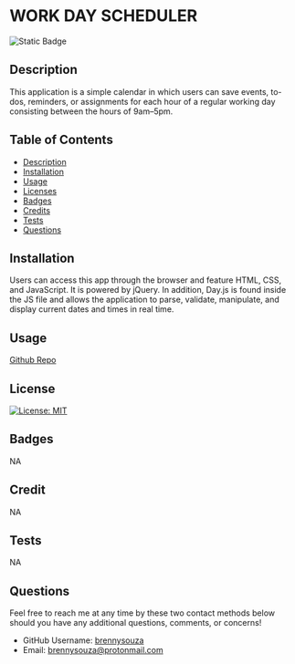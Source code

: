 # WORK DAY SCHEDULER

![Static Badge](https://img.shields.io/badge/work-day_scheduler-blue)

## Description
This application is a simple calendar in which users can save events, to-dos, reminders, or assignments for each hour of a regular working day consisting between the hours of 9am–5pm. 

## Table of Contents
* [Description](#description)
* [Installation](#installation)
* [Usage](#usage)
* [Licenses](#license)
* [Badges](#badges)
* [Credits](#credits)
* [Tests](#tests)
* [Questions](#questions)

## Installation
Users can access this app through the browser and feature HTML, CSS, and JavaScript. It is powered by jQuery. In addition, Day.js is found inside the JS file and allows the application to parse, validate, manipulate, and display current dates and times in real time. 

## Usage
[Github Repo](https://github.com/brennysouza/work-day-scheduler)

## License
[![License: MIT](https://img.shields.io/badge/License-MIT-green.svg)](https://opensource.org/licenses/MIT)

## Badges
NA

## Credit
NA

## Tests
NA

## Questions
Feel free to reach me at any time by these two contact methods below should you have any additional questions, comments, or concerns!

- GitHub Username: [brennysouza](https://github.com/brennysouza/work-day-scheduler)
- Email: brennysouza@protonmail.com 


